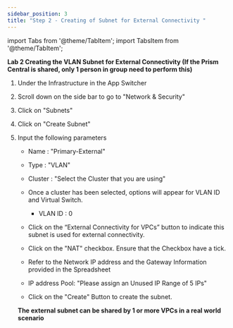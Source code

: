 ```yaml
---
sidebar_position: 3
title: "Step 2 - Creating of Subnet for External Connectivity "
---
```



import Tabs from '@theme/TabItem';
import TabsItem from '@theme/TabItem';

**Lab 2 Creating the VLAN Subnet for External Connectivity (If the Prism Central is shared, only 1 person in group need to perform this)**

1.  Under the Infrastructure in the App Switcher
2.  Scroll down on the side bar to go to "Network & Security"
3.  Click on "Subnets"
4.  Click on "Create Subnet" 
5.  Input the following parameters
    - Name : "Primary-External"
    - Type : "VLAN" 
    - Cluster : "Select the Cluster that you are using"
    - Once a cluster has been selected, options will appear for VLAN ID and Virtual Switch. 
        - VLAN ID : 0
        
    - Click on the “External Connectivity for VPCs” button to indicate this subnet is used for external connectivity.
    - Click on the "NAT" checkbox. Ensure that the Checkbox have a tick.
    - Refer to the Network IP address and the Gateway Information provided in the Spreadsheet 
    - IP address Pool: "Please assign an Unused IP Range of 5 IPs"
    - Click on the "Create" Button to create the subnet. 
    
    **The external subnet can be shared by 1 or more VPCs in a real world scenario**

